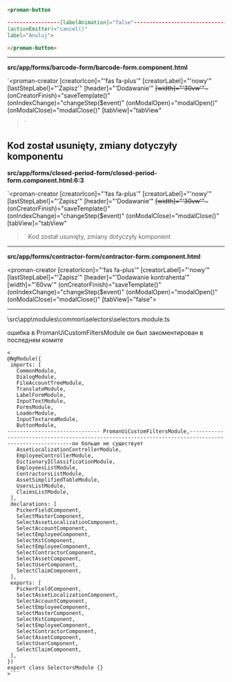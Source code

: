 

```html
<proman-button

-----------------[labelAnimation]="false"---------------------------------------------Kod został usunięty, zmiany dotyczyły komponentu przycisku i animacja nie jest już tam obecna-------------------------------------------------------------
(actionEmitter)="cancel()"
label="Anuluj">

</proman-button>
```
-------------------------------------------------------------------------------------------------------------------------------

**src/app/forms/barcode-form/barcode-form.component.html**

`<proman-creator
  [creatorIcon]="'fas fa-plus'"
  [creatorLabel]="'nowy'"
  [lastStepLabel]="'Zapisz'"
  [header]="'Dodawanie'"
  ~~[width]="'30vw'"~~~
  (onCreatorFinish)="saveTemplate()"
  (onIndexChange)="changeStep($event)"
  (onModalOpen)="modalOpen()"
  (onModalClose)="modalClose()"
  [tabView]="tabView"
  >`

Kod został usunięty, zmiany dotyczyły komponentu 
-------------------------------------------------------------------------------------------------------------------------------
**src/app/forms/closed-period-form/closed-period-form.component.html:6:3**

`<proman-creator
  [creatorIcon]="'fas fa-plus'"
  [creatorLabel]="'nowy'"
  [lastStepLabel]="'Zapisz'"
  [header]="'Dodawanie'"
  ~~[width]="'30vw'"~~~
  (onCreatorFinish)="saveTemplate()"
  (onIndexChange)="changeStep($event)"
  (onModalClose)="modalClose()"
  [tabView]="tabView"
>`
Kod został usunięty, zmiany dotyczyły komponent
-----------------------------------------------------------------------------------------------------
 **src/app/forms/contractor-form/contractor-form.component.html**


<proman-creator
  [creatorIcon]="'fas fa-plus'"
  [creatorLabel]="'nowy'"
  [lastStepLabel]="'Zapisz'"
  [header]="'Dodawanie kontrahenta'"
  [width]="'60vw'"
  (onCreatorFinish)="saveTemplate()"
  (onIndexChange)="changeStep($event)"
  (onModalOpen)="modalOpen()"
  (onModalClose)="modalClose()"
  [tabView]="false">

-----------------------------------------------------------------------------------------------

\src\app\modules\common\selectors\selectors.module.ts

 ошибка в PromanUiCustomFiltersModule  он был закоментирован в последнем комите 

 ```
<
@NgModule({
  imports: [
    CommonModule,
    DialogModule,
    FileAccountTreeModule,
    TranslateModule,
    LabelFormModule,
    InputTextModule,
    FormsModule,
    LoaderModule,
    InputTextareaModule,
    ButtonModule,
------------------------------ PromanUiCustomFiltersModule,------------------------------------------------------------------------------------------------------он больше не существует
    AssetLocalizationControllerModule,
    EmployeeControllerModule,
    DictionaryIClassificationModule,
    EmployeesListModule,
    ContractorsListModule,
    AssetSimplifiedTableModule,
    UsersListModule,
    ClaimsListModule,
  ],
  declarations: [
    PickerFieldComponent,
    SelectMasterComponent,
    SelectAssetLocalizationComponent,
    SelectAccountComponent,
    SelectEmployeeComponent,
    SelectKstComponent,
    SelectEmployeeComponent,
    SelectContractorComponent,
    SelectAssetComponent,
    SelectUserComponent,
    SelectClaimComponent,
  ],
  exports: [
    PickerFieldComponent,
    SelectAssetLocalizationComponent,
    SelectAccountComponent,
    SelectEmployeeComponent,
    SelectMasterComponent,
    SelectKstComponent,
    SelectEmployeeComponent,
    SelectContractorComponent,
    SelectAssetComponent,
    SelectUserComponent,
    SelectClaimComponent,
  ],
})
export class SelectorsModule {}
>```

  





